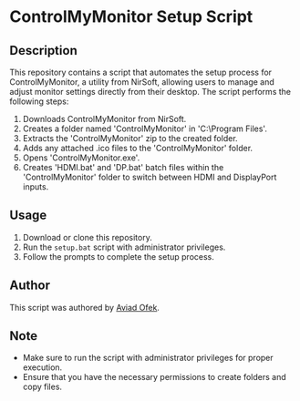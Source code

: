 # ControlMyMonitor Setup Script

## Description
This repository contains a script that automates the setup process for ControlMyMonitor, a utility from NirSoft, allowing users to manage and adjust monitor settings directly from their desktop. The script performs the following steps:

1. Downloads ControlMyMonitor from NirSoft.
2. Creates a folder named 'ControlMyMonitor' in 'C:\Program Files'.
3. Extracts the 'ControlMyMonitor' zip to the created folder.
4. Adds any attached .ico files to the 'ControlMyMonitor' folder.
5. Opens 'ControlMyMonitor.exe'.
6. Creates 'HDMI.bat' and 'DP.bat' batch files within the 'ControlMyMonitor' folder to switch between HDMI and DisplayPort inputs.

## Usage
1. Download or clone this repository.
2. Run the `setup.bat` script with administrator privileges.
3. Follow the prompts to complete the setup process.

## Author
This script was authored by [Aviad Ofek](https://github.com/aviado1).

## Note
- Make sure to run the script with administrator privileges for proper execution.
- Ensure that you have the necessary permissions to create folders and copy files.

